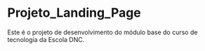 # Projeto_Landing_Page
Este é o projeto de desenvolvimento do módulo base do curso de tecnologia da Escola DNC.
